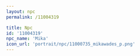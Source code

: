 ```yaml
---
layout: npc
permalink: /11004319

title: Npc
id: '11004319'
npc_name: 'Mika'
icon_url: 'portrait/npc/11000735_mikawades_p.png'
---
```

